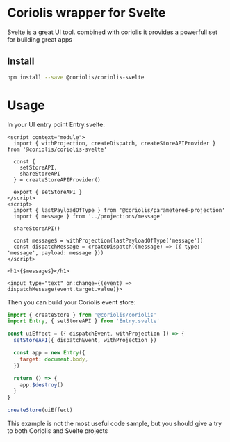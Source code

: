 # Coriolis wrapper for Svelte

Svelte is a great UI tool. combined with coriolis it provides a powerfull set for building great apps

## Install

```sh
npm install --save @coriolis/coriolis-svelte
```

# Usage

In your UI entry point Entry.svelte:

```svelte
<script context="module">
  import { withProjection, createDispatch, createStoreAPIProvider } from '@coriolis/coriolis-svelte'

  const {
    setStoreAPI,
    shareStoreAPI
  } = createStoreAPIProvider()

  export { setStoreAPI }
</script>
<script>
  import { lastPayloadOfType } from '@coriolis/parametered-projection'
  import { message } from '../projections/message'

  shareStoreAPI()

  const message$ = withProjection(lastPayloadOfType('message'))
  const dispatchMessage = createDispatch((message) => ({ type: 'message', payload: message }))
</script>

<h1>{$message$}</h1>

<input type="text" on:change={(event) => dispatchMessage(event.target.value)}>

```

Then you can build your Coriolis event store:

```javascript
import { createStore } from '@coriolis/coriolis'
import Entry, { setStoreAPI } from 'Entry.svelte'

const uiEffect = ({ dispatchEvent, withProjection }) => {
  setStoreAPI({ dispatchEvent, withProjection })

  const app = new Entry({
    target: document.body,
  })

  return () => {
    app.$destroy()
  }
}

createStore(uiEffect)
```

This example is not the most useful code sample, but you should give a try to both Coriolis and Svelte projects
